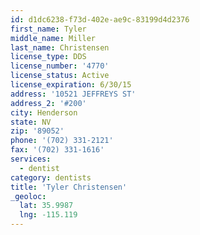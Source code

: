 ```yaml
---
id: d1dc6238-f73d-402e-ae9c-83199d4d2376
first_name: Tyler
middle_name: Miller
last_name: Christensen
license_type: DDS
license_number: '4770'
license_status: Active
license_expiration: 6/30/15
address: '10521 JEFFREYS ST'
address_2: '#200'
city: Henderson
state: NV
zip: '89052'
phone: '(702) 331-2121'
fax: '(702) 331-1616'
services:
  - dentist
category: dentists
title: 'Tyler Christensen'
_geoloc:
  lat: 35.9987
  lng: -115.119
---
```

